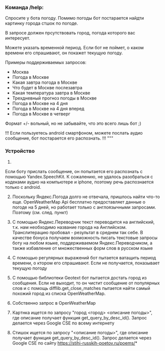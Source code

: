 ### Команда /help:

Спросите у бота погоду. Помимо погоды бот постарается найдти картинку города стшок по погоде.

В запросе должен прсутствовать город, погода которого вас интересует.

Можете указать временной период. Если бот не поймет, о каком времени его спрашивают, он покажет текущую погоду.

Примеры поддерживаемых запросов:

- Москва
- Погода в Москве
- Какая завтра погода в Москве
- Что будет в Москве послезавтра
- Какая температура завтра в Москве
- Трехдневный прогноз погоды в Москве
- Погода в Москве на 4 дня
- Погода в Москве на 4 дня вперед
- Погода в Москве в четверг

Формат +/- вольный, но не забывайте, что это всего лишь бот ;)

!!!
Если пользуетесь android смартфоном, можете послать аудио сообщение, бот постарается его распознать.
!!!
"""


### Устройство

1)
Если боту прислать сообщение, он попытается его распознать с помощью Yandex.SpeechKit.
К сожалению, не удалось разобраться с кодеками аудио на компьютере и iphone, поэтому
речь распознается только с android.

2) Поскольку Яндекс.Погода долго не отвечала, пришлось найти что-то еще.
OpenWeatherMap Api бесплатно предоставляет данные о погоде на 5 дней, но работает только
с англоязычными запросами. Поэтому (см. след. пункт)

3) С помощью Яндекс.Переводчик текст переводится на английский, т.к. нам необходимо название
города на Английском. Транслитерацию пробовал - результат в среднем так себе.
В качестве бонуса получаем вохможность писать текстовые запросы боту на любом языке,
поддерживаемом Яндекс.Переводчиком, а также избавление от множественных форм слов в русском языке

4) С помощью регулярных выражений бот пытается ватащить период времени, о ктором его спрашивают.
Если не получается, показывает текущую погоду

5) С помощью библиотеки Geotext бот пытается достать город из сообщения. Если не выходит,
то он чистит сообщение от популярных слов и с помощь difflib.get_close_matches пытается
найти самый похожий город из списка OpenWeatherMap.

6) Собственно запрос в OpenWeatherMap

7) Картнка ищется по запросу "город <город> <описание погоды>", где описание получает функция
get_query_by_desc_id(). Запрос делается через Google CSE по всему интернету


7) Стишок ищется по запросу "<описание погоды>", где описание получает функция
get_query_by_desc_id(). Запрос делается через Google CSE по сайту https://stihi-russkih-poetov.ru/poems/*
